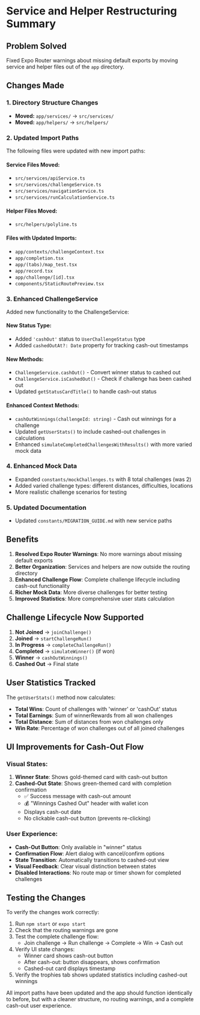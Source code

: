 # Service and Helper Restructuring Summary

## Problem Solved
Fixed Expo Router warnings about missing default exports by moving service and helper files out of the `app` directory.

## Changes Made

### 1. Directory Structure Changes
- **Moved:** `app/services/` → `src/services/`
- **Moved:** `app/helpers/` → `src/helpers/`

### 2. Updated Import Paths
The following files were updated with new import paths:

#### Service Files Moved:
- `src/services/apiService.ts`
- `src/services/challengeService.ts` 
- `src/services/navigationService.ts`
- `src/services/runCalculationService.ts`

#### Helper Files Moved:
- `src/helpers/polyline.ts`

#### Files with Updated Imports:
- `app/contexts/challengeContext.tsx`
- `app/completion.tsx`
- `app/(tabs)/map_test.tsx` 
- `app/record.tsx`
- `app/challenge/[id].tsx`
- `components/StaticRoutePreview.tsx`

### 3. Enhanced ChallengeService
Added new functionality to the ChallengeService:

#### New Status Type:
- Added `'cashOut'` status to `UserChallengeStatus` type
- Added `cashedOutAt?: Date` property for tracking cash-out timestamps

#### New Methods:
- `ChallengeService.cashOut()` - Convert winner status to cashed out
- `ChallengeService.isCashedOut()` - Check if challenge has been cashed out
- Updated `getStatusCardTitle()` to handle cash-out status

#### Enhanced Context Methods:
- `cashOutWinnings(challengeId: string)` - Cash out winnings for a challenge
- Updated `getUserStats()` to include cashed-out challenges in calculations
- Enhanced `simulateCompletedChallengesWithResults()` with more varied mock data

### 4. Enhanced Mock Data
- Expanded `constants/mockChallenges.ts` with 8 total challenges (was 2)
- Added varied challenge types: different distances, difficulties, locations
- More realistic challenge scenarios for testing

### 5. Updated Documentation
- Updated `constants/MIGRATION_GUIDE.md` with new service paths

## Benefits

1. **Resolved Expo Router Warnings**: No more warnings about missing default exports
2. **Better Organization**: Services and helpers are now outside the routing directory
3. **Enhanced Challenge Flow**: Complete challenge lifecycle including cash-out functionality
4. **Richer Mock Data**: More diverse challenges for better testing
5. **Improved Statistics**: More comprehensive user stats calculation

## Challenge Lifecycle Now Supported

1. **Not Joined** → `joinChallenge()`
2. **Joined** → `startChallengeRun()`  
3. **In Progress** → `completeChallengeRun()`
4. **Completed** → `simulateWinner()` (if won)
5. **Winner** → `cashOutWinnings()` 
6. **Cashed Out** → Final state

## User Statistics Tracked

The `getUserStats()` method now calculates:
- **Total Wins**: Count of challenges with 'winner' or 'cashOut' status
- **Total Earnings**: Sum of winnerRewards from all won challenges  
- **Total Distance**: Sum of distances from won challenges only
- **Win Rate**: Percentage of won challenges out of all joined challenges

## UI Improvements for Cash-Out Flow

### Visual States:
1. **Winner State**: Shows gold-themed card with cash-out button
2. **Cashed-Out State**: Shows green-themed card with completion confirmation
   - ✅ Success message with cash-out amount
   - 💰 "Winnings Cashed Out" header with wallet icon
   - Displays cash-out date
   - No clickable cash-out button (prevents re-clicking)

### User Experience:
- **Cash-Out Button**: Only available in "winner" status
- **Confirmation Flow**: Alert dialog with cancel/confirm options
- **State Transition**: Automatically transitions to cashed-out view
- **Visual Feedback**: Clear visual distinction between states
- **Disabled Interactions**: No route map or timer shown for completed challenges

## Testing the Changes

To verify the changes work correctly:

1. Run `npm start` or `expo start`
2. Check that the routing warnings are gone
3. Test the complete challenge flow:
   - Join challenge → Run challenge → Complete → Win → Cash out
4. Verify UI state changes:
   - Winner card shows cash-out button
   - After cash-out: button disappears, shows confirmation
   - Cashed-out card displays timestamp
5. Verify the trophies tab shows updated statistics including cashed-out winnings

All import paths have been updated and the app should function identically to before, but with a cleaner structure, no routing warnings, and a complete cash-out user experience.
